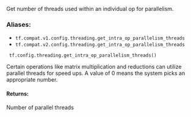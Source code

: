 
Get number of threads used within an individual op for parallelism.
### Aliases:
- `tf.compat.v1.config.threading.get_intra_op_parallelism_threads`
- `tf.compat.v2.config.threading.get_intra_op_parallelism_threads`

```
 tf.config.threading.get_intra_op_parallelism_threads()
```

Certain operations like matrix multiplication and reductions can utilize parallel threads for speed ups. A value of 0 means the system picks an appropriate number.
#### Returns:

Number of parallel threads
